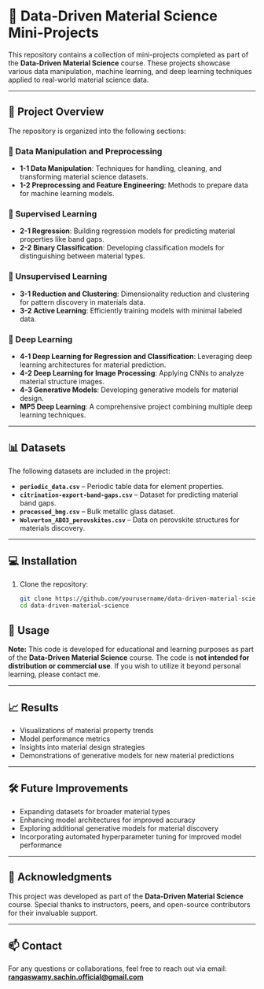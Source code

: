 # 📘 Data-Driven Material Science Mini-Projects

This repository contains a collection of mini-projects completed as part of the **Data-Driven Material Science** course. These projects showcase various data manipulation, machine learning, and deep learning techniques applied to real-world material science data.

---

## 🚀 Project Overview
The repository is organized into the following sections:

### 📂 Data Manipulation and Preprocessing
- **1-1 Data Manipulation**: Techniques for handling, cleaning, and transforming material science datasets.
- **1-2 Preprocessing and Feature Engineering**: Methods to prepare data for machine learning models.

### 📂 Supervised Learning
- **2-1 Regression**: Building regression models for predicting material properties like band gaps.
- **2-2 Binary Classification**: Developing classification models for distinguishing between material types.

### 📂 Unsupervised Learning
- **3-1 Reduction and Clustering**: Dimensionality reduction and clustering for pattern discovery in materials data.
- **3-2 Active Learning**: Efficiently training models with minimal labeled data.

### 📂 Deep Learning
- **4-1 Deep Learning for Regression and Classification**: Leveraging deep learning architectures for material prediction.
- **4-2 Deep Learning for Image Processing**: Applying CNNs to analyze material structure images.
- **4-3 Generative Models**: Developing generative models for material design.
- **MP5 Deep Learning**: A comprehensive project combining multiple deep learning techniques.

---

## 📊 Datasets
The following datasets are included in the project:
- **`periodic_data.csv`** – Periodic table data for element properties.
- **`citrination-export-band-gaps.csv`** – Dataset for predicting material band gaps.
- **`processed_bmg.csv`** – Bulk metallic glass dataset.
- **`Wolverton_ABO3_perovskites.csv`** – Data on perovskite structures for materials discovery.


---

## 💻 Installation
1. Clone the repository:
   ```bash
   git clone https://github.com/yourusername/data-driven-material-science.git
   cd data-driven-material-science

## 📖 Usage
**Note:** This code is developed for educational and learning purposes as part of the **Data-Driven Material Science** course. The code is **not intended for distribution or commercial use**. If you wish to utilize it beyond personal learning, please contact me.

---

## 📈 Results
- Visualizations of material property trends
- Model performance metrics
- Insights into material design strategies
- Demonstrations of generative models for new material predictions

---

## 🛠️ Future Improvements
- Expanding datasets for broader material types
- Enhancing model architectures for improved accuracy
- Exploring additional generative models for material discovery
- Incorporating automated hyperparameter tuning for improved model performance

---

## 🤝 Acknowledgments
This project was developed as part of the **Data-Driven Material Science** course. Special thanks to instructors, peers, and open-source contributors for their invaluable support.

---

## 📫 Contact
For any questions or collaborations, feel free to reach out via email: **rangaswamy.sachin.official@gmail.com**

